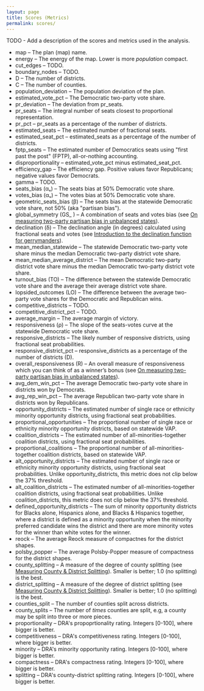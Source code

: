 ```yaml
---
layout: page
title: Scores (Metrics)
permalink: scores/
---
```


TODO - Add a description of the scores and metrics used in the analysis.

*   map &ndash; The plan (map) name.
*   energy &ndash; The energy of the map. Lower is more *population* compact.
*   cut_edges &ndash; TODO.
*   boundary_nodes &ndash; TODO.
*   D &ndash; The number of districts.
*   C &ndash; The number of counties.
*   population_deviation &ndash; The population deviation of the plan.
*   estimated_vote_pct &ndash; The Democratic two-party vote share.
*   pr_deviation &ndash; The deviation from pr_seats.
*   pr_seats &ndash; The integral number of seats closest to proportional representation.
*   pr_pct &ndash; pr_seats as a percentage of the number of districts.
*   estimated_seats &ndash; The estimated number of fractional seats.
*   estimated_seat_pct &ndash; estimated_seats as a percentage of the number of districts.
*   fptp_seats &ndash; The estimated number of Democratics seats using "first past the post" (FPTP), all-or-nothing accounting.
*   disproportionality &ndash; estimated_vote_pct minus estimated_seat_pct.
*   efficiency_gap &ndash; The efficiency gap. Positive values favor Republicans; negative values favor Democrats.
*   gamma &ndash; TODO.
*   seats_bias (αₛ) &ndash; The seats bias at 50% Democratic vote share.
*   votes_bias (αᵥ) &ndash; The votes bias at 50% Democratic vote share.
*   geometric_seats_bias (β) &ndash; The seats bias at the statewide Democratic vote share, not 50% (aka "partisan bias").
*   global_symmetry (GS_ ) &ndash; A combination of seats and votes bias (see [On measuring two-party partisan bias in unbalanced states](https://lipid.phys.cmu.edu/nagle/2021NagleRamsayELJwithAppendices.pdf)).
*   declination (δ) &ndash; The declination angle (in degrees) calculated using fractional seats and votes (see [Introduction to the declination function for gerrymanders](https://arxiv.org/abs/1803.04799)).
*   mean_median_statewide &ndash; The statewide Democratic two-party vote share minus the median Democratic two-party district vote share.
*   mean_median_average_district &ndash; The mean Democratic two-party district vote share minus the median Democratic two-party district vote share.
*   turnout_bias (TO) &ndash; The difference between the statewide Democratic vote share and the average their average district vote share.
*   lopsided_outcomes (LO) &ndash; The difference between the average two-party vote shares for the Democratic and Republican wins.
*   competitive_districts &ndash; TODO.
*   competitive_district_pct &ndash; TODO.
*   average_margin &ndash; The average margin of victory.
*   responsiveness (ρ) &ndash; The slope of the seats-votes curve at the statewide Democratic vote share.
*   responsive_districts &ndash; The likely number of responsive districts, using fractional seat probabilities.
*   responsive_district_pct &ndash; responsive_districts as a percentage of the number of districts (D).
*   overall_responsiveness (R) &ndash; An overall measure of responsiveness which you can think of as a winner’s bonus (see [On measuring two-party partisan bias in unbalanced states](https://lipid.phys.cmu.edu/nagle/2021NagleRamsayELJwithAppendices.pdf)).
*   avg_dem_win_pct &ndash; The average Democratic two-party vote share in districts won by Democrats.
*   avg_rep_win_pct &ndash; The average Republican two-party vote share in districts won by Republicans.
*   opportunity_districts &ndash; The estimated number of single race or ethnicity minority opportunity districts, using fractional seat probabilities.
*   proportional_opportunities &ndash; The proportional number of single race or ethnicity minority opportunity districts, based on statewide VAP.
*   coalition_districts &ndash; The estimated number of all-minorities-together coalition districts, using fractional seat probabilities.
*   proportional_coalitions &ndash; The proportional number of all-minorities-together coalition districts, based on statewide VAP.
*   alt_opportunity_districts &ndash; The estimated number of single race or ethnicity minority opportunity districts, using fractional seat probabilities. Unlike opportunity_districts, this metric does not clip below the 37% threshold.
*   alt_coalition_districts &ndash; The estimated number of all-minorities-together coalition districts, using fractional seat probabilities. Unlike coalition_districts, this metric does not clip below the 37% threshold.
*   defined_opportunity_districts &ndash; The sum of minority opportunity districts for Blacks alone, Hispanics alone, and Blacks & Hispanics together, where a district is defined as a minority opportunity when the minority preferred candidate wins the district and there are more minority votes for the winner than white votes for the winner.
*   reock &ndash; The average Reock measure of compactnes for the district shapes.
*   polsby_popper &ndash; The average Polsby-Popper measure of compactness for the district shapes.
*   county_splitting &ndash; A measure of the degree of county splitting (see [Measuring County &amp; District Splitting](https://medium.com/dra-2020/measuring-county-district-splitting-48a075bcce39)). Smaller is better; 1.0 (no splitting) is the best.
*   district_splitting &ndash; A measure of the degree of district splitting (see [Measuring County &amp; District Splitting](https://medium.com/dra-2020/measuring-county-district-splitting-48a075bcce39)). Smaller is better; 1.0 (no splitting) is the best.
*   counties_split &ndash; The number of counties split across districts.
*   county_splits &ndash; The number of *times* counties are split, e.g, a county may be split into three or more pieces.
*   proportionality &ndash; DRA's propoprtionality rating. Integers [0-100], where bigger is better.
*   competitiveness &ndash; DRA's competitiveness rating. Integers [0-100], where bigger is better.
*   minority &ndash; DRA's minority opportunity rating. Integers [0-100], where bigger is better.
*   compactness &ndash; DRA's compactness rating. Integers [0-100], where bigger is better.
*   splitting &ndash; DRA's county-district splitting rating. Integers [0-100], where bigger is better.